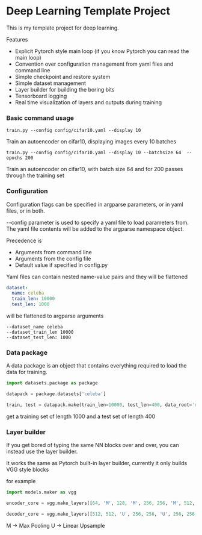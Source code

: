 # Deep Learning Template Project

This is my template project for deep learning.

Features

* Explicit Pytorch style main loop (if you know Pytorch you can read the main loop)
* Convention over configuration management from yaml files and command line
* Simple checkpoint and restore system
* Simple dataset management
* Layer builder for building the boring bits
* Tensorboard logging
* Real time visualization of layers and outputs during training

### Basic command usage
```commandline
train.py --config config/cifar10.yaml --display 10
```
Train an autoencoder on cifar10, displaying images every 10 batches

```commandline
train.py --config config/cifar10.yaml --display 10 --batchsize 64  --epochs 200 
```
Train an autoencoder on cifar10, with batch size 64 and for 200 passes through the training set

### Configuration

Configuration flags can be specified in argparse parameters, or in yaml files, or in both.

--config parameter is used to specify a yaml file to load parameters from.  The yaml file contents will be added to the 
argparse namespace object.

Precedence is
* Arguments from command line
* Arguments from the config file
* Default value if specified in config.py

Yaml files can contain nested name-value pairs and they will be flattened

```yaml
dataset:
  name: celeba
  train_len: 10000
  test_len: 1000
```

will be flattened to argparse arguments

```
--dataset_name celeba
--dataset_train_len 10000
--dataset_test_len: 1000
```

### Data package

A data package is an object that contains everything required to load the data for training.

```python
import datasets.package as package

datapack = package.datasets['celeba']

train, test = datapack.make(train_len=10000, test_len=400, data_root='data')

``` 

get a training set of length 1000 and a test set of length 400

### Layer builder

If you get bored of typing the same NN blocks over and over, you can instead use the layer builder.

It works the same as Pytorch built-in layer builder, currently it only builds VGG style blocks

for example

```python
import models.maker as vgg

encoder_core = vgg.make_layers([64, 'M', 128, 'M', 256, 256, 'M', 512, 512, 'M', 512, 512, 'M'])

decoder_core = vgg.make_layers([512, 512, 'U', 256, 256, 'U', 256, 256, 'U', 128, 'U', 64, 'U'])
```

M -> Max Pooling
U -> Linear Upsample